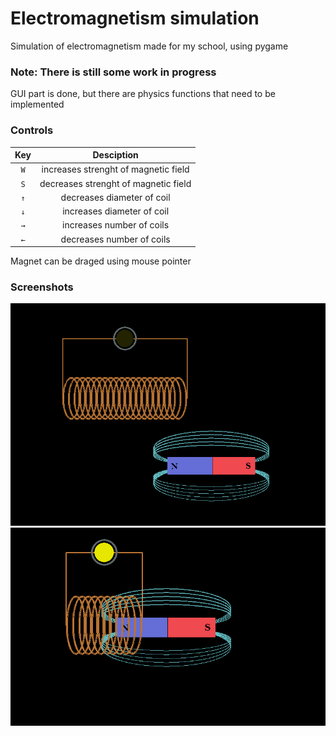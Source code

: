 # Electromagnetism simulation
Simulation of electromagnetism made for my school, using pygame

### Note: There is still some work in progress
GUI part is done, but there are physics functions that need to be implemented

### Controls
| Key | Desciption |
|:---:|:----------:|
| `W` | increases strenght of magnetic field |
| `S` | decreases strenght of magnetic field |
| `↑` | decreases diameter of coil |
| `↓` | increases diameter of coil |
| `→` | increases number of coils |
| `←` | decreases number of coils |

Magnet can be draged using mouse pointer

### Screenshots
![](screenshots/screenshot_1.PNG)
![](screenshots/screenshot_2.PNG)
